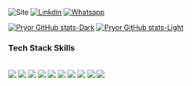 

![Site](https://img.shields.io/badge/website-000000?style=for-the-badge&logo=About.me&logoColor=white)
[![Linkdin](https://img.shields.io/badge/LinkedIn-0077B5?style=for-the-badge&logo=linkedin&logoColor=white)](https://www.linkedin.com/in/tiago-epifanio-63346616a/)
[![Whatsapp](https://img.shields.io/badge/WhatsApp-25D366?style=for-the-badge&logo=whatsapp&logoColor=white)](https://api.whatsapp.com/send?phone=5511943588530&text=)

[![Pryor GitHub stats-Dark](https://github-readme-stats.vercel.app/api?username=tiagoepifanios&show_icons=true&theme=dark#gh-dark-mode-only)](https://github.com/anuraghazra/github-readme-stats#gh-dark-mode-only)
[![Pryor GitHub stats-Light](https://github-readme-stats.vercel.app/api?username=tiagoepifanios&show_icons=true&theme=default#gh-light-mode-only)](https://github.com/anuraghazra/github-readme-stats#gh-light-mode-only)


### Tech Stack Skills

<div style="display: inline_block"><br/>
    <img align="center" alt+"html5" src="https://img.shields.io/badge/Python-3776AB?style=for-the-badge&logo=python&logoColor=white" />
    <img align="center" alt+"html5" src="https://img.shields.io/badge/MySQL-00000F?style=for-the-badge&logo=mysql&logoColor=white" />
    <img align="center" alt+"html5" src="https://img.shields.io/badge/MongoDB-4EA94B?style=for-the-badge&logo=mongodb&logoColor=white" />
    <img align="center" alt+"html5" src="https://img.shields.io/badge/Amazon_AWS-232F3E?style=for-the-badge&logo=amazon-aws&logoColor=white" />
    <img align="center" alt+"html5" src="https://img.shields.io/badge/Linux-FCC624?style=for-the-badge&logo=linux&logoColor=black" />
    <img align="center" alt+"html5" src="https://img.shields.io/badge/Windows-0078D6?style=for-the-badge&logo=windows&logoColor=white" />
    <img align="center" alt+"html5" src="https://img.shields.io/badge/Microsoft_Office-D83B01?style=for-the-badge&logo=microsoft-office&logoColor=white" />
    <img align="center" alt+"html5" src="https://img.shields.io/badge/HTML5-E34F26?style=for-the-badge&logo=html5&logoColor=white" />
    <img align="center" alt+"html5" src="https://img.shields.io/badge/CSS3-1572B6?style=for-the-badge&logo=css3&logoColor=white" />
    <img align="center" alt+"html5" src="https://img.shields.io/badge/JavaScript-F7DF1E?style=for-the-badge&logo=javascript&logoColor=black" />
</div>
